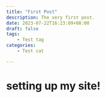 ```yaml
---
title: "First Post"
description: The very first post.
date: 2023-07-22T16:23:09+08:00
draft: false
tags:
    - Test tag
categories:
    - Test cat

---
```


# setting up my site!